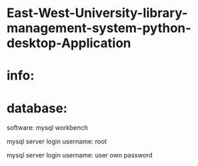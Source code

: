 # East-West-University-library-management-system-python-desktop-Application
# info:
# database:

  software: mysql workbench
  
  mysql server login username: root
  
  mysql server login username: user own password
  
  
